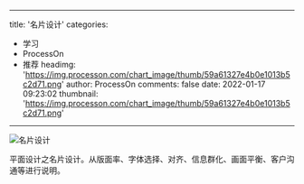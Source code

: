 
---
title: '名片设计'
categories: 
 - 学习
 - ProcessOn
 - 推荐
headimg: 'https://img.processon.com/chart_image/thumb/59a61327e4b0e1013b5c2d71.png'
author: ProcessOn
comments: false
date: 2022-01-17 09:23:02
thumbnail: 'https://img.processon.com/chart_image/thumb/59a61327e4b0e1013b5c2d71.png'
---

<div>   
<img class="thumb" alt="名片设计" src="https://img.processon.com/chart_image/thumb/59a61327e4b0e1013b5c2d71.png" referrerpolicy="no-referrer">
<p>平面设计之名片设计。从版面率、字体选择、对齐、信息群化、画面平衡、客户沟通等进行说明。</p>  
</div>
            